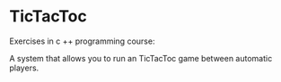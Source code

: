 # TicTacToc
Exercises in c ++ programming course:

A system that allows you to run an TicTacToc game between automatic players.
